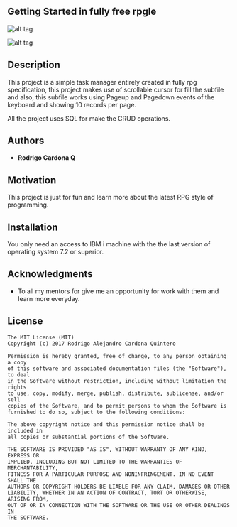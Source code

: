 

## Getting Started in fully free rpgle

![alt tag](https://scontent.feoh1-1.fna.fbcdn.net/v/t34.0-12/16754782_744510472371082_1736960076_n.png?oh=4ebbc6672f109ade984a5e04983a4511&oe=58A5C6BA)

![alt tag](https://scontent.feoh1-1.fna.fbcdn.net/v/t34.0-12/16809320_745076052314524_826797035_n.png?oh=4d751d73a4c85381608b7a4b909d910b&oe=58A81184)

## Description
This project is a simple task manager entirely created in fully rpg specification, this project
makes use of scrollable cursor for fill the subfile and also, this subfile works using 
Pageup and Pagedown events of the keyboard and showing 10 records per page.

All the project uses SQL for make the CRUD operations.

## Authors

* **Rodrigo Cardona Q** 

## Motivation

This project is just for fun and learn more about the latest RPG style of programming.

## Installation

You only need an access to IBM i machine with the the last version of operating system 7.2 or superior.


## Acknowledgments

* To all my mentors for give me an opportunity for work with them and learn more everyday.

## License
	The MIT License (MIT)
	Copyright (c) 2017 Rodrigo Alejandro Cardona Quintero

	Permission is hereby granted, free of charge, to any person obtaining a copy
	of this software and associated documentation files (the "Software"), to deal
	in the Software without restriction, including without limitation the rights
	to use, copy, modify, merge, publish, distribute, sublicense, and/or sell
	copies of the Software, and to permit persons to whom the Software is
	furnished to do so, subject to the following conditions:

	The above copyright notice and this permission notice shall be included in
	all copies or substantial portions of the Software.

	THE SOFTWARE IS PROVIDED "AS IS", WITHOUT WARRANTY OF ANY KIND, EXPRESS OR
	IMPLIED, INCLUDING BUT NOT LIMITED TO THE WARRANTIES OF MERCHANTABILITY,
	FITNESS FOR A PARTICULAR PURPOSE AND NONINFRINGEMENT. IN NO EVENT SHALL THE
	AUTHORS OR COPYRIGHT HOLDERS BE LIABLE FOR ANY CLAIM, DAMAGES OR OTHER
	LIABILITY, WHETHER IN AN ACTION OF CONTRACT, TORT OR OTHERWISE, ARISING FROM,
	OUT OF OR IN CONNECTION WITH THE SOFTWARE OR THE USE OR OTHER DEALINGS IN
	THE SOFTWARE.
